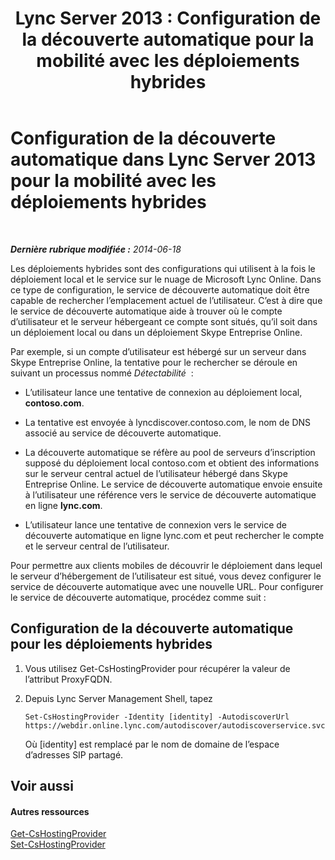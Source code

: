 ﻿---
title: 'Lync Server 2013 : Configuration de la découverte automatique pour la mobilité avec les déploiements hybrides'
TOCTitle: Configuration de la découverte automatique pour la mobilité avec les déploiements hybrides
ms:assetid: f838af79-d8b4-4122-b81c-7889573d143e
ms:mtpsurl: https://technet.microsoft.com/fr-fr/library/JJ215885(v=OCS.15)
ms:contentKeyID: 49299384
ms.date: 05/20/2016
mtps_version: v=OCS.15
ms.translationtype: HT
---

# Configuration de la découverte automatique dans Lync Server 2013 pour la mobilité avec les déploiements hybrides

 

_**Dernière rubrique modifiée :** 2014-06-18_

Les déploiements hybrides sont des configurations qui utilisent à la fois le déploiement local et le service sur le nuage de Microsoft Lync Online. Dans ce type de configuration, le service de découverte automatique doit être capable de rechercher l’emplacement actuel de l’utilisateur. C’est à dire que le service de découverte automatique aide à trouver où le compte d’utilisateur et le serveur hébergeant ce compte sont situés, qu’il soit dans un déploiement local ou dans un déploiement Skype Entreprise Online.

Par exemple, si un compte d’utilisateur est hébergé sur un serveur dans Skype Entreprise Online, la tentative pour le rechercher se déroule en suivant un processus nommé *Détectabilité*  :

  - L’utilisateur lance une tentative de connexion au déploiement local, **contoso.com**.

  - La tentative est envoyée à lyncdiscover.contoso.com, le nom de DNS associé au service de découverte automatique.

  - La découverte automatique se réfère au pool de serveurs d’inscription supposé du déploiement local contoso.com et obtient des informations sur le serveur central actuel de l’utilisateur hébergé dans Skype Entreprise Online. Le service de découverte automatique envoie ensuite à l’utilisateur une référence vers le service de découverte automatique en ligne **lync.com**.

  - L’utilisateur lance une tentative de connexion vers le service de découverte automatique en ligne lync.com et peut rechercher le compte et le serveur central de l’utilisateur.

Pour permettre aux clients mobiles de découvrir le déploiement dans lequel le serveur d’hébergement de l’utilisateur est situé, vous devez configurer le service de découverte automatique avec une nouvelle URL. Pour configurer le service de découverte automatique, procédez comme suit :

## Configuration de la découverte automatique pour les déploiements hybrides

1.  Vous utilisez Get-CsHostingProvider pour récupérer la valeur de l’attribut ProxyFQDN.

2.  Depuis Lync Server Management Shell, tapez
    
        Set-CsHostingProvider -Identity [identity] -AutodiscoverUrl https://webdir.online.lync.com/autodiscover/autodiscoverservice.svc/root
    
    Où \[identity\] est remplacé par le nom de domaine de l’espace d’adresses SIP partagé.

## Voir aussi

#### Autres ressources

[Get-CsHostingProvider](get-cshostingprovider.md)  
[Set-CsHostingProvider](set-cshostingprovider.md)

